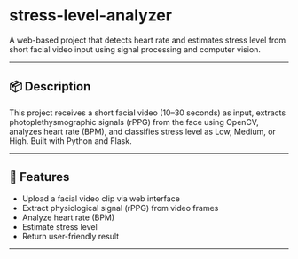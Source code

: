 # stress-level-analyzer

A web-based project that detects heart rate and estimates stress level from short facial video input using signal processing and computer vision.

---

## 📦 Description

This project receives a short facial video (10–30 seconds) as input, extracts photoplethysmographic signals (rPPG) from the face using OpenCV, analyzes heart rate (BPM), and classifies stress level as Low, Medium, or High. Built with Python and Flask.

---

## 🚀 Features

- Upload a facial video clip via web interface
- Extract physiological signal (rPPG) from video frames
- Analyze heart rate (BPM)
- Estimate stress level
- Return user-friendly result

---
